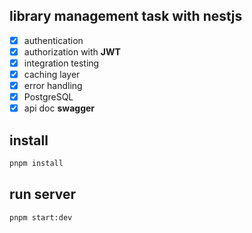 ## library management task with **nestjs**
- [x] authentication
- [x] authorization with **JWT**
- [x] integration testing
- [x] caching layer
- [x] error handling
- [x] PostgreSQL 
- [x] api doc **swagger**

## install 
``` bash
pnpm install
```

## run server 

``` bash
pnpm start:dev
```